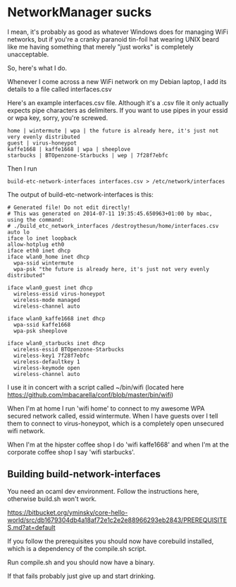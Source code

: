 NetworkManager sucks
====================

I mean, it's probably as good as whatever Windows does for managing WiFi networks,
but if you're a cranky paranoid tin-foil hat wearing UNIX beard like me having
something that merely "just works" is completely unacceptable.

So, here's what I do.

Whenever I come across a new WiFi network on my Debian laptop, I add its details to a file called interfaces.csv

Here's an example interfaces.csv file.  Although it's a .csv file it only actually expects
pipe characters as delimiters.  If you want to use pipes in your essid or wpa key,
sorry, you're screwed.

```
home | wintermute | wpa | the future is already here, it's just not very evenly distributed
guest | virus-honeypot
kaffe1668 | kaffe1668 | wpa | sheeplove
starbucks | BTOpenzone-Starbucks | wep | 7f28f7ebfc
```

Then I run

```
build-etc-network-interfaces interfaces.csv > /etc/network/interfaces
```

The output of build-etc-network-interfaces is this:

```
# Generated file! Do not edit directly!
# This was generated on 2014-07-11 19:35:45.650963+01:00 by mbac, using the command:
# ./build_etc_network_interfaces /destroythesun/home/interfaces.csv
auto lo
iface lo inet loopback
allow-hotplug eth0
iface eth0 inet dhcp
iface wlan0_home inet dhcp
  wpa-ssid wintermute
  wpa-psk "the future is already here, it's just not very evenly distributed"

iface wlan0_guest inet dhcp
  wireless-essid virus-honeypot
  wireless-mode managed
  wireless-channel auto

iface wlan0_kaffe1668 inet dhcp
  wpa-ssid kaffe1668
  wpa-psk sheeplove

iface wlan0_starbucks inet dhcp
  wireless-essid BTOpenzone-Starbucks
  wireless-key1 7f28f7ebfc
  wireless-defaultkey 1
  wireless-keymode open
  wireless-channel auto
```

I use it in concert with a script called ~/bin/wifi (located here https://github.com/mbacarella/conf/blob/master/bin/wifi)

When I'm at home I run 'wifi home' to connect to my awesome WPA secured network
called, essid wintermute.  When I have guests over I tell them to connect to
virus-honeypot, which is a completely open unsecured wifi network.

When I'm at the hipster coffee shop I do 'wifi kaffe1668' and when I'm
at the corporate coffee shop I say 'wifi starbucks'.

Building build-network-interfaces
---------------------------------

You need an ocaml dev environment.  Follow the instructions here, otherwise build.sh won't work.

https://bitbucket.org/yminsky/core-hello-world/src/db1679304db4a18af72e1c2e2e88966293eb2843/PREREQUISITES.md?at=default

If you follow the prerequisites you should now have corebuild installed, which is a dependency of the compile.sh script.

Run compile.sh and you should now have a binary.

If that fails probably just give up and start drinking.



